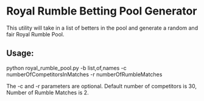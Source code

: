 # Royal Rumble Betting Pool Generator
This utility will take in a list of betters in the pool and generate a random and fair Royal Rumble Pool.

## Usage:
python royal_rumble_pool.py -b list,of,names -c  numberOfCompetitorsInMatches -r numberOfRumbleMatches

The -c and -r parameters are optional. Default number of competitors is 30, Number of Rumble Matches is 2. 
